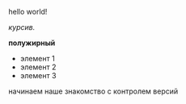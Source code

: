 hello world!

*курсив.*

**полужирный**

* элемент 1
* элемент 2
* элемент 3

начинаем наше знакомство с контролем версий 
